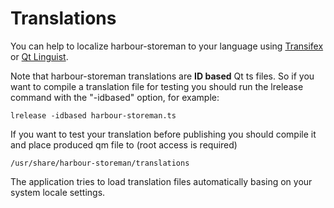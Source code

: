 # Translations

You can help to localize harbour-storeman to your language using [Transifex](https://www.transifex.com/mentaljam/harbour-storeman) or [Qt Linguist](http://doc.qt.io/qt-5/qtlinguist-index.html).

Note that harbour-storeman translations are **ID based** Qt ts files. So if you want to compile a translation file for testing you should run the lrelease command with the "-idbased" option, for example:

    lrelease -idbased harbour-storeman.ts

If you want to test your translation before publishing you should compile it and place produced qm file to (root access is required)

    /usr/share/harbour-storeman/translations

The application tries to load translation files automatically basing on your system locale settings.
